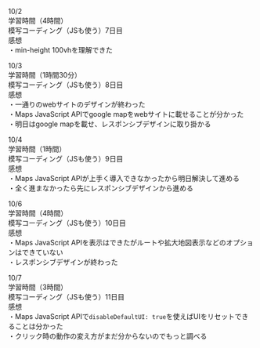 10/2  
学習時間（4時間）  
模写コーディング（JSも使う）7日目  
感想  
・min-height 100vhを理解できた  

10/3  
学習時間（1時間30分）  
模写コーディング（JSも使う）8日目  
感想  
・一通りのwebサイトのデザインが終わった  
・Maps JavaScript APIでgoogle mapをwebサイトに載せることが分かった  
・明日はgoogle mapを載せ、レスポンシブデザインに取り掛かる  

10/4  
学習時間（1時間）  
模写コーディング（JSも使う）9日目  
感想  
・Maps JavaScript APIが上手く導入できなかったから明日解決して進める  
・全く進まなかったら先にレスポンシブデザインから進める  

10/6  
学習時間（4時間）  
模写コーディング（JSも使う）10日目  
感想  
・Maps JavaScript APIを表示はできたがルートや拡大地図表示などのオプションはできていない  
・レスポンシブデザインが終わった  

10/7  
学習時間（3時間）  
模写コーディング（JSも使う）11日目  
感想  
・Maps JavaScript APIで```disableDefaultUI: true```を使えばUIをリセットできることは分かった  
・クリック時の動作の変え方がまだ分からないのでもっと調べる  
